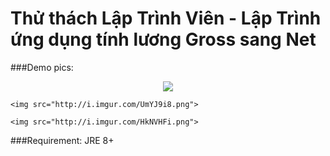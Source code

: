 # Thử thách Lập Trình Viên - Lập Trình ứng dụng tính lương Gross sang Net

###Demo pics:

<p align="center">
    <img src="http://i.imgur.com/a4twjjq.png">

    <img src="http://i.imgur.com/UmYJ9i8.png">

    <img src="http://i.imgur.com/HkNVHFi.png">
</p>

###Requirement: JRE 8+